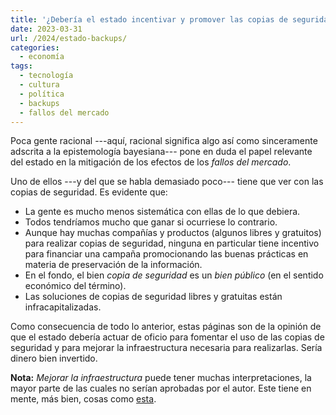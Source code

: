 ```yaml
---
title: '¿Debería el estado incentivar y promover las copias de seguridad?'
date: 2023-03-31
url: /2024/estado-backups/
categories:
  - economía
tags:
  - tecnología
  - cultura
  - política
  - backups
  - fallos del mercado
---
```


Poca gente racional ---aquí, racional significa algo así como sinceramente adscrita a la epistemología bayesiana--- pone en duda el papel relevante del estado en la mitigación de los efectos de los _fallos del mercado_.

Uno de ellos ---y del que se habla demasiado poco--- tiene que ver con las copias de seguridad. Es evidente que:

* La gente es mucho menos sistemática con ellas de lo que debiera.
* Todos tendríamos mucho que ganar si ocurriese lo contrario.
* Aunque hay muchas compañías y productos (algunos libres y gratuitos) para realizar copias de seguridad, ninguna en particular tiene incentivo para financiar una campaña promocionando las buenas prácticas en materia de preservación de la información.
* En el fondo, el bien _copia de seguridad_ es un _bien público_ (en el sentido económico del término).
* Las soluciones de copias de seguridad libres y gratuitas están infracapitalizadas.

Como consecuencia de todo lo anterior, estas páginas son de la opinión de que el estado debería actuar de oficio para fomentar el uso de las copias de seguridad y para mejorar la infraestructura necesaria para realizarlas. Sería dinero bien invertido.

**Nota:** _Mejorar la infraestructura_ puede tener muchas interpretaciones, la mayor parte de las cuales no serían aprobadas por el autor. Este tiene en mente, más bien, cosas como [esta](https://relays.syncthing.net/).